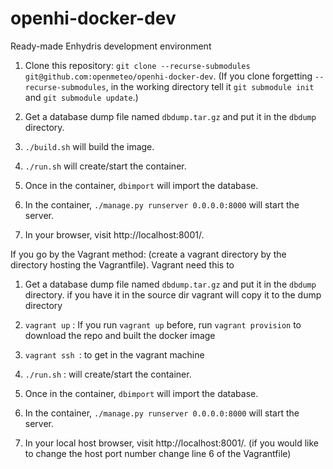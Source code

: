 # openhi-docker-dev

Ready-made Enhydris development environment

1. Clone this repository: `git clone --recurse-submodules git@github.com:openmeteo/openhi-docker-dev`.
   (If you clone forgetting `--recurse-submodules`, in the working
   directory tell it `git submodule init` and `git submodule update`.)

2. Get a database dump file named `dbdump.tar.gz` and put it in the
   `dbdump` directory.

3. `./build.sh` will build the image.

4. `./run.sh` will create/start the container.

5. Once in the container, `dbimport` will import the database.

6. In the container, `./manage.py runserver 0.0.0.0:8000` will start the
   server.

7. In your browser, visit http://localhost:8001/.

If you go by the Vagrant method: (create a vagrant directory by the directory hosting the Vagrantfile). Vagrant need this to 

1. Get a database dump file named `dbdump.tar.gz` and put it in the
   `dbdump` directory. if you have it in the source dir vagrant will copy it to the dump directory

2. `vagrant up` : If you run `vagrant up` before, run `vagrant provision` to download the repo and built the docker image

3. `vagrant ssh `: to get in the vagrant machine 

4. `./run.sh` : will create/start the container.

6. Once in the container, `dbimport` will import the database.

7. In the container, `./manage.py runserver 0.0.0.0:8000` will start the server.

8. In your local host browser, visit http://localhost:8001/. (if you would like to change the host port number change line 6 of the Vagrantfile)


